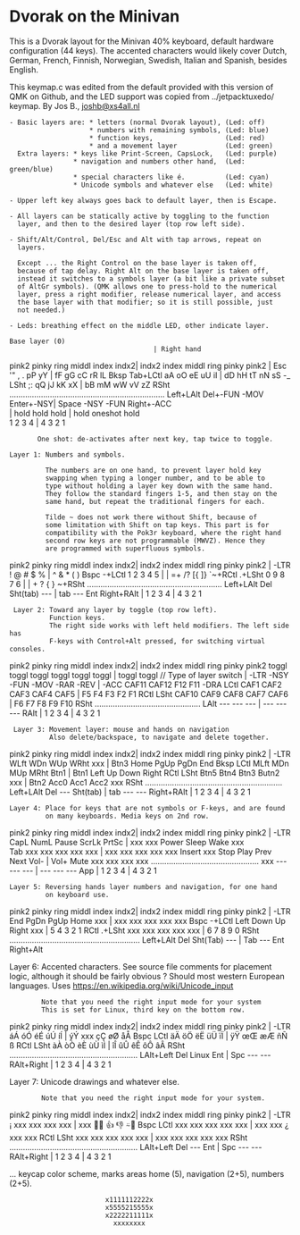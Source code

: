 # Dvorak on the Minivan

This is a Dvorak layout for the Minivan 40% keyboard, default hardware
configuration (44 keys). The accented characters would likely cover
Dutch, German, French, Finnish, Norwegian, Swedish, Italian and Spanish,
besides English.

This keymap.c was edited from the default provided with this version of
QMK on Github, and the LED support was copied from ../jetpacktuxedo/
keymap. 
          By Jos B.,  joshb@xs4all.nl 


    - Basic layers are: * letters (normal Dvorak layout), (Led: off)
                        * numbers with remaining symbols, (Led: blue)
                        * function keys,                  (Led: red)
                        * and a movement layer            (Led: green)
      Extra layers: * keys like Print-Screen, CapsLock,   (Led: purple)
                    * navigation and numbers other hand,  (Led: green/blue)
                    * special characters like é.          (Led: cyan)
                    * Unicode symbols and whatever else   (Led: white)

    - Upper left key always goes back to default layer, then is Escape.

    - All layers can be statically active by toggling to the function
      layer, and then to the desired layer (top row left side).

    - Shift/Alt/Control, Del/Esc and Alt with tap arrows, repeat on
      layers.

      Except ... the Right Control on the base layer is taken off,
      because of tap delay. Right Alt on the base layer is taken off,
      instead it switches to a symbols layer (a bit like a private subset
      of AltGr symbols). (QMK allows one to press-hold to the numerical 
      layer, press a right modifier, release numerical layer, and access
      the base layer with that modifier; so it is still possible, just
      not needed.)
 
    - Leds: breathing effect on the middle LED, other indicate layer.

    Base layer (0)
                                        | Right hand
  pink2    pinky ring  middl index indx2| indx2 index middl ring  pinky pink2 
                                        | 
 Esc      '"    ,     .     pP    yY    | fF    gG    cC    rR    lL    Bksp 
 Tab+LCtl aA    oO    eE    uU    iI    | dD    hH    tT    nN    sS      -\_   
 LSht     ;:    qQ    jJ    kK    xX    | bB    mM    wW    vV    zZ    RSht
 .....................................................................
 Left+LAlt   Del+-FUN -MOV  Enter+-NSY| Space  -NSY -FUN    Right+-ACC      
                                      | 
             hold     hold  hold      |        hold oneshot hold           
  1           2        3     4        | 4      3    2       1             

  
           One shot: de-activates after next key, tap twice to toggle.
        
    Layer 1: Numbers and symbols.

             The numbers are on one hand, to prevent layer hold key
             swapping when typing a longer number, and to be able to
             type without holding a layer key down with the same hand.
             They follow the standard fingers 1-5, and then stay on the
             same hand, but repeat the traditional fingers for each.

             Tilde ~ does not work there without Shift, because of
             some limitation with Shift on tap keys. This part is for
             compatibility with the Pok3r keyboard, where the right hand
             second row keys are not programmable (MWVZ). Hence they
             are programmed with superfluous symbols.

  pink2  pinky ring  middl index indx2| indx2 index middl ring  pinky pink2 
                                      | 
 -LTR   !     @     #     $     %     | ^     &     *     (     )        Bspc
 -+LCtl 1     2     3     4     5     | \|    =+    /?    [{    ]}    `~+RCtl
 .+LSht 0     9     8     7     6     | |     +     ?     {     }      ~+RSht
 ............................................................
 Left+LAlt Del   Sht(tab) ---  | tab   ---   Ent   Right+RAlt
                               | 
  1         2     3        4   | 4     3     2     1   

         
                
     Layer 2: Toward any layer by toggle (top row left). 
              Function keys. 
              The right side works with left held modifiers. The left side has
              F-keys with Control+Alt pressed, for switching virtual consoles.
    
  pink2 pinky ring  middl index indx2| indx2 index middl ring  pinky pink2 
 toggl toggl toggl toggl toggl toggl | toggl                         toggl      // Type of layer switch
                                     | 
 -LTR  -NSY  -FUN  -MOV  -RAR  -REV  | -ACC  CAF11 CAF12 F12   F11   -DRA
 LCtl  CAF1  CAF2  CAF3  CAF4  CAF5  | F5    F4    F3    F2    F1    RCtl
 LSht  CAF10 CAF9  CAF8  CAF7  CAF6  | F6    F7    F8    F9    F10   RSht
 ...............................................
 LAlt  ---   ---   ---  | ---   ---   ---   RAlt
                        | 
  1     2     3     4   | 4     3     2     1   
        

     Layer 3: Movement layer: mouse and hands on navigation
              Also delete/backspace, to navigate and delete together.

  pink2 pinky ring  middl index indx2| indx2 index middl ring  pinky pink2
                                     | 
 -LTR  WLft  WDn   WUp   WRht  xxx   | Btn3  Home  PgUp  PgDn  End   Bksp
 LCtl  MLft  MDn   MUp   MRht  Btn1  | Btn1  Left  Up    Down  Right RCtl
 LSht  Btn5  Btn4  Btn3  Butn2 xxx   | Btn2  Acc0  Acc1  Acc2  xxx   RSht
 .............................................................
 Left+LAlt Del   ---   Sht(tab) | tab   ---   ---   Right+RAlt
                                | 
  1         2     3     4       | 4     3     2     1   
        
                
    Layer 4: Place for keys that are not symbols or F-keys, and are found
             on many keyboards. Media keys on 2nd row. 

  pink2 pinky ring  middl index indx2| indx2 index middl ring  pinky pink2
                                     | 
 -LTR  CapL  NumL  Pause ScrLk PrtSc | xxx   xxx   Power Sleep Wake   xxx   
 Tab   xxx   xxx   xxx   xxx   xxx   | xxx   xxx   xxx   xxx   xxx Insert
 xxx   Stop  Play  Prev  Next  Vol-  | Vol+  Mute  xxx   xxx   xxx    xxx
 ................................................
 xxx    ---     ---   ---  | ---  ---   ---   App
                           | 
  1      2       3     4   | 4    3     2     1   
        

    Layer 5: Reversing hands layer numbers and navigation, for one hand
             on keyboard use.  
    
  pink2  pinky ring  middl index indx2| indx2 index middl ring  pinky pink2
                                      | 
 -LTR   End   PgDn  PgUp  Home  xxx   | xxx   xxx   xxx   xxx   xxx   Bspc
 -+LCtl Left  Down  Up    Right xxx   | 5     4     3     2     1     RCtl
 .+LSht xxx   xxx   xxx   xxx   xxx   | 6     7     8     9     0     RSht
 ..........................................................
 Left+LAlt Del   Sht(Tab) ---  | Tab  ---   Ent   Right+Alt
        

   Layer 6: Accented characters. See source file comments for placement
            logic, although it should be fairly obvious ? Should most 
            western European languages.
            Uses https://en.wikipedia.org/wiki/Unicode_input 

            Note that you need the right input mode for your system
            This is set for Linux, third key on the bottom row.

  pink2 pinky ring  middl index indx2| indx2 index middl ring  pinky pink2
                                     | 
 -LTR  áÁ    óÓ    éÉ    úÚ    íÍ    | ýÝ    xxx   çÇ    øØ    åÅ    Bspc
 LCtl  äÄ    öÖ    ëË    üÜ    ïÏ    | ÿŸ    œŒ    æÆ    ñÑ     ß    RCtl
 LSht  àÀ    òÒ    èÈ    ùÙ    ìÌ    | îÎ    ûÛ    êÊ    ôÔ    âÂ    RSht
 .........................................................
 LAlt+Left Del   Linux Ent  | Spc   ---   ---   RAlt+Right
                            | 
  1         2     3     4   | 4     3     2     1   


   Layer 7: Unicode drawings and whatever else.

            Note that you need the right input mode for your system.

  pink2 pinky ring  middl index indx2| indx2 index middl ring  pinky pink2
                                     | 
 -LTR  ¡     xxx   xxx   xxx   xxx   | xxx  🙂😃   👍    👎    ⍨🙁   Bspc
 LCtl  xxx   xxx   xxx   xxx   xxx   | xxx   xxx   ¿     xxx   xxx   RCtl
 LSht  xxx   xxx   xxx   xxx   xxx   | xxx   xxx   xxx   xxx   xxx   RSht
 .........................................................
 LAlt+Left Del   ---   Ent  | Spc   ---   ---   RAlt+Right
                            | 
  1         2     3     4   | 4     3     2     1   


   ... keycap color scheme, marks areas home (5), navigation (2+5), numbers (2+5).

                            x1111112222x
                            x5555215555x
                            x2222211111x
                              xxxxxxxx

